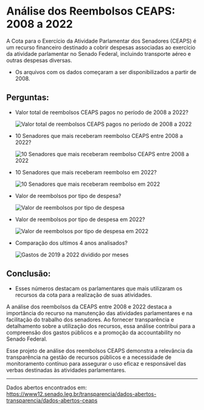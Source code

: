 # Análise dos Reembolsos CEAPS: 2008 a 2022

A Cota para o Exercício da Atividade Parlamentar dos Senadores (CEAPS) é um recurso financeiro destinado a cobrir despesas associadas ao exercício da atividade parlamentar no Senado Federal, incluindo transporte aéreo e outras despesas diversas.

* Os arquivos com os dados começaram a ser disponibilizados a partir de 2008.

## Perguntas:

* Valor total de reembolsos CEAPS pagos no período de 2008 a 2022?
  
  ![Valor total de reembolsos CEAPS pagos no período de 2008 a 2022](https://github.com/Lucasvrib/An-lise-de-despesas-senadores-2008-a-2022/assets/146672956/48f25565-1657-44f6-945a-56d81bc044e8)

* 10 Senadores que mais receberam reembolso CEAPS entre 2008 a 2022?
  
  ![10 Senadores que mais receberam reembolso CEAPS entre 2008 a 2022](https://github.com/Lucasvrib/An-lise-de-despesas-senadores-2008-a-2022/assets/146672956/919b62fe-d94a-4cbe-9db4-b922022156f5)

* 10 Senadores que mais receberam reembolso em 2022?
  
  ![10 Senadores que mais receberam reembolso em 2022](https://github.com/Lucasvrib/An-lise-de-despesas-senadores-2008-a-2022/assets/146672956/eadd56aa-01b6-4e7d-803b-7e2f7620972e)

* Valor de reembolsos por tipo de despesa?
  
  ![Valor de reembolsos por tipo de despesa](https://github.com/Lucasvrib/An-lise-de-despesas-senadores-2008-a-2022/assets/146672956/a8995e51-e227-439c-8e30-389ac23adbd0)

* Valor de reembolsos por tipo de despesa em 2022?
  
  ![Valor de reembolsos por tipo de despesa em 2022](https://github.com/Lucasvrib/An-lise-de-despesas-senadores-2008-a-2022/assets/146672956/114696f7-6798-42f2-9250-b2f878e7499f)

* Comparação dos ultimos 4 anos analisados?
  
  ![Gastos de 2019 a 2022 dividido por meses](https://github.com/Lucasvrib/An-lise-de-despesas-senadores-2008-a-2022/assets/146672956/b8ba20b3-1bde-47a5-a87a-b45bfc6f4225)

## Conclusão:

* Esses números destacam os parlamentares que mais utilizaram os recursos da cota para a realização de suas atividades.
  
A análise dos reembolsos da CEAPS entre 2008 e 2022 destaca a importância do recurso na manutenção das atividades parlamentares e na facilitação do trabalho dos senadores. Ao fornecer transparência e detalhamento sobre a utilização dos recursos, essa análise contribui para a compreensão dos gastos públicos e a promoção da accountability no Senado Federal.

Esse projeto de análise dos reembolsos CEAPS demonstra a relevância da transparência na gestão de recursos públicos e a necessidade de monitoramento contínuo para assegurar o uso eficaz e responsável das verbas destinadas às atividades parlamentares.

---
Dados abertos encontrados em: https://www12.senado.leg.br/transparencia/dados-abertos-transparencia/dados-abertos-ceaps
